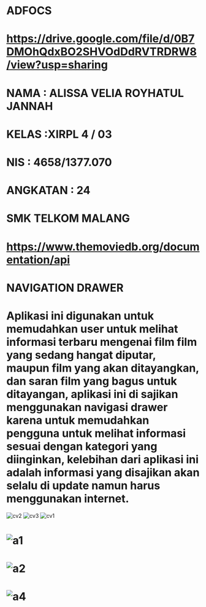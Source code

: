 # ADFOCS

# https://drive.google.com/file/d/0B7DMOhQdxBO2SHVOdDdRVTRDRW8/view?usp=sharing

# NAMA     : ALISSA VELIA ROYHATUL JANNAH 
# KELAS    :XIRPL 4 / 03
# NIS      : 4658/1377.070
# ANGKATAN : 24
# SMK TELKOM MALANG
# https://www.themoviedb.org/documentation/api
# NAVIGATION DRAWER
# Aplikasi ini digunakan untuk memudahkan user untuk melihat informasi terbaru mengenai film film yang sedang hangat diputar, maupun film yang akan ditayangkan, dan saran film yang bagus untuk ditayangan, aplikasi ini di sajikan menggunakan navigasi drawer karena untuk memudahkan pengguna untuk melihat informasi sesuai dengan kategori yang diinginkan, kelebihan dari aplikasi ini adalah informasi yang disajikan akan selalu di update namun harus menggunakan internet.
![cv2](https://user-images.githubusercontent.com/22128652/26914260-77d3d50a-4c4a-11e7-89db-2c08b9a35999.PNG)
![cv3](https://user-images.githubusercontent.com/22128652/26914261-780f0e9a-4c4a-11e7-8eab-092c27b85a8e.PNG)
![cv1](https://user-images.githubusercontent.com/22128652/26914262-78197cea-4c4a-11e7-889a-0b9b21b7970d.PNG)

# ![a1](https://cloud.githubusercontent.com/assets/22128652/26039234/63c1ac60-3942-11e7-938a-4aa7bb52aee1.PNG)
# ![a2](https://cloud.githubusercontent.com/assets/22128652/26039232/63afaa10-3942-11e7-9e00-a8b9999ea4a4.PNG)
# ![a4](https://cloud.githubusercontent.com/assets/22128652/26039233/63b4c1c6-3942-11e7-83e7-743d1d05c8f6.PNG)

